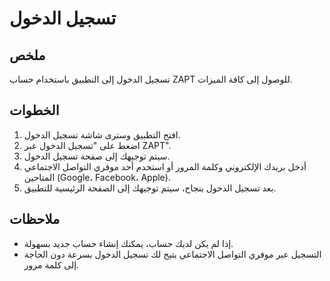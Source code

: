 # تسجيل الدخول

## ملخص

تسجيل الدخول إلى التطبيق باستخدام حساب ZAPT للوصول إلى كافة الميزات.

## الخطوات

1. افتح التطبيق وسترى شاشة تسجيل الدخول.
2. اضغط على "تسجيل الدخول عبر ZAPT".
3. سيتم توجيهك إلى صفحة تسجيل الدخول.
4. أدخل بريدك الإلكتروني وكلمة المرور أو استخدم أحد موفري التواصل الاجتماعي المتاحين (Google، Facebook، Apple).
5. بعد تسجيل الدخول بنجاح، سيتم توجيهك إلى الصفحة الرئيسية للتطبيق.

## ملاحظات

- إذا لم يكن لديك حساب، يمكنك إنشاء حساب جديد بسهولة.
- التسجيل عبر موفري التواصل الاجتماعي يتيح لك تسجيل الدخول بسرعة دون الحاجة إلى كلمة مرور.
